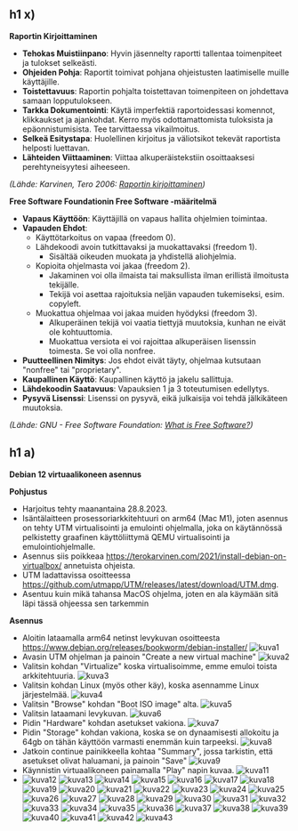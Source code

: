 ## h1 x)

**Raportin Kirjoittaminen**

-   **Tehokas Muistiinpano**: Hyvin jäsennelty raportti tallentaa toimenpiteet ja tulokset selkeästi.
-   **Ohjeiden Pohja**: Raportit toimivat pohjana ohjeistusten laatimiselle muille käyttäjille.
-   **Toistettavuus**: Raportin pohjalta toistettavan toimenpiteen on johdettava samaan lopputulokseen.
-   **Tarkka Dokumentointi**: Käytä imperfektiä raportoidessasi komennot, klikkaukset ja ajankohdat. Kerro myös odottamattomista tuloksista ja epäonnistumisista. Tee tarvittaessa vikailmoitus.
-   **Selkeä Esitystapa**: Huolellinen kirjoitus ja väliotsikot tekevät raportista helposti luettavan.
-   **Lähteiden Viittaaminen**: Viittaa alkuperäistekstiin osoittaaksesi perehtyneisyytesi aiheeseen.

_(Lähde: Karvinen, Tero 2006: [Raportin kirjoittaminen](https://terokarvinen.com/2006/raportin-kirjoittaminen-4/))_

**Free Software Foundationin Free Software -määritelmä**

-   **Vapaus Käyttöön**: Käyttäjillä on vapaus hallita ohjelmien toimintaa.
-   **Vapauden Ehdot**:
    -   Käyttötarkoitus on vapaa (freedom 0).
    -   Lähdekoodi avoin tutkittavaksi ja muokattavaksi (freedom 1).
        -   Sisältää oikeuden muokata ja yhdistellä aliohjelmia.
    -   Kopioita ohjelmasta voi jakaa (freedom 2).
        -   Jakaminen voi olla ilmaista tai maksullista ilman erillistä ilmoitusta tekijälle.
        -   Tekijä voi asettaa rajoituksia neljän vapauden tukemiseksi, esim. copyleft.
    -   Muokattua ohjelmaa voi jakaa muiden hyödyksi (freedom 3).
        -   Alkuperäinen tekijä voi vaatia tiettyjä muutoksia, kunhan ne eivät ole kohtuuttomia.
        -   Muokattua versiota ei voi rajoittaa alkuperäisen lisenssin toimesta. Se voi olla nonfree.
-   **Puutteellinen Nimitys**: Jos ehdot eivät täyty, ohjelmaa kutsutaan "nonfree" tai "proprietary".
-   **Kaupallinen Käyttö**: Kaupallinen käyttö ja jakelu sallittuja.
-   **Lähdekoodin Saatavuus**: Vapauksien 1 ja 3 toteutumisen edellytys.
-   **Pysyvä Lisenssi**: Lisenssi on pysyvä, eikä julkaisija voi tehdä jälkikäteen muutoksia.

_(Lähde: GNU - Free Software Foundation: [What is Free Software?](https://www.gnu.org/philosophy/free-sw.html))_

## h1 a)

**Debian 12 virtuaalikoneen asennus**

**Pohjustus**

-   Harjoitus tehty maanantaina 28.8.2023.
-   Isäntälaitteen prosessoriarkkitehtuuri on arm64 (Mac M1), joten asennus on tehty UTM virtualisointi ja emulointi ohjelmalla, joka on käytännössä pelkistetty graafinen käyttöliittymä QEMU virtualisointi ja emulointiohjelmalle.
-   Asennus siis poikkeaa https://terokarvinen.com/2021/install-debian-on-virtualbox/ annetuista ohjeista.
-   UTM ladattavissa osoitteessa https://github.com/utmapp/UTM/releases/latest/download/UTM.dmg.
-   Asentuu kuin mikä tahansa MacOS ohjelma, joten en ala käymään sitä läpi tässä ohjeessa sen tarkemmin

**Asennus**

-   Aloitin lataamalla arm64 netinst levykuvan osoitteesta https://www.debian.org/releases/bookworm/debian-installer/
    ![kuva1](/kuvat/h1/1.png)
-   Avasin UTM ohjelman ja painoin "Create a new virtual machine"
    ![kuva2](/kuvat/h1/2.png)
-   Valitsin kohdan "Virtualize" koska virtualisoimme, emme emuloi toista arkkitehtuuria.
    ![kuva3](/kuvat/h1/3.png)
-   Valitsin kohdan Linux (myös other käy), koska asennamme Linux järjestelmää.
    ![kuva4](/kuvat/h1/4.png)
-   Valitsin "Browse" kohdan "Boot ISO image" alta.
    ![kuva5](/kuvat/h1/5.png)
-   Valitsin lataamani levykuvan.
    ![kuva6](/kuvat/h1/6.png)
-   Pidin "Hardware" kohdan asetukset vakiona.
    ![kuva7](/kuvat/h1/7.png)
-   Pidin "Storage" kohdan vakiona, koska se on dynaamisesti allokoitu ja 64gb on tähän käyttöön varmasti enemmän kuin tarpeeksi.
    ![kuva8](/kuvat/h1/8.png)
-   Jatkoin continue painikkeella kohtaa "Summary", jossa tarkistin, että asetukset olivat haluamani, ja painoin "Save"
    ![kuva9](/kuvat/h1/9.png)
-   Käynnistin virtuaalikoneen painamalla "Play" napin kuvaa.
    ![kuva11](/kuvat/h1/11.png)
-   ![kuva12](/kuvat/h1/12.png)
    ![kuva13](/kuvat/h1/13.png)
    ![kuva14](/kuvat/h1/14.png)
    ![kuva15](/kuvat/h1/15.png)
    ![kuva16](/kuvat/h1/16.png)
    ![kuva17](/kuvat/h1/17.png)
    ![kuva18](/kuvat/h1/18.png)
    ![kuva19](/kuvat/h1/19.png)
    ![kuva20](/kuvat/h1/20.png)
    ![kuva21](/kuvat/h1/21.png)
    ![kuva22](/kuvat/h1/22.png)
    ![kuva23](/kuvat/h1/23.png)
    ![kuva24](/kuvat/h1/24.png)
    ![kuva25](/kuvat/h1/25.png)
    ![kuva26](/kuvat/h1/26.png)
    ![kuva27](/kuvat/h1/27.png)
    ![kuva28](/kuvat/h1/28.png)
    ![kuva29](/kuvat/h1/29.png)
    ![kuva30](/kuvat/h1/30.png)
    ![kuva31](/kuvat/h1/31.png)
    ![kuva32](/kuvat/h1/32.png)
    ![kuva33](/kuvat/h1/33.png)
    ![kuva34](/kuvat/h1/34.png)
    ![kuva35](/kuvat/h1/35.png)
    ![kuva36](/kuvat/h1/36.png)
    ![kuva37](/kuvat/h1/37.png)
    ![kuva38](/kuvat/h1/38.png)
    ![kuva39](/kuvat/h1/39.png)
    ![kuva40](/kuvat/h1/40.png)
    ![kuva41](/kuvat/h1/41.png)
    ![kuva42](/kuvat/h1/42.png)
    ![kuva43](/kuvat/h1/43.png)
